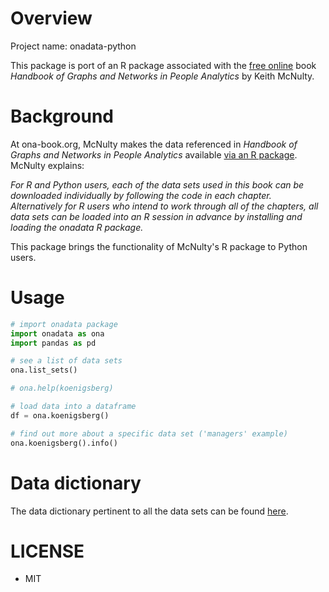 # Overview

Project name: onadata-python

This package is port of an R package associated with the [free online](http://ona-book.org/) book _Handbook of Graphs and Networks in People Analytics_ by Keith McNulty. 

# Background

At ona-book.org, McNulty makes the data referenced in _Handbook of Graphs and Networks in People Analytics_ available [via an R package](https://cran.r-project.org/package=onadata). McNulty explains:

_For R and Python users, each of the data sets used in this book can be downloaded individually by following the code in each chapter. Alternatively for R users who intend to work through all of the chapters, all data sets can be loaded into an R session in advance by installing and loading the onadata R package._

This package brings the functionality of McNulty's R package to Python users. 

# Usage

```Python
# import onadata package
import onadata as ona
import pandas as pd

# see a list of data sets
ona.list_sets()

# ona.help(koenigsberg)

# load data into a dataframe
df = ona.koenigsberg()

# find out more about a specific data set ('managers' example)
ona.koenigsberg().info()
```
# Data dictionary

The data dictionary pertinent to all the data sets can be found [here](https://cran.r-project.org/web/packages/onadata/onadata.pdf).

# LICENSE

- MIT
